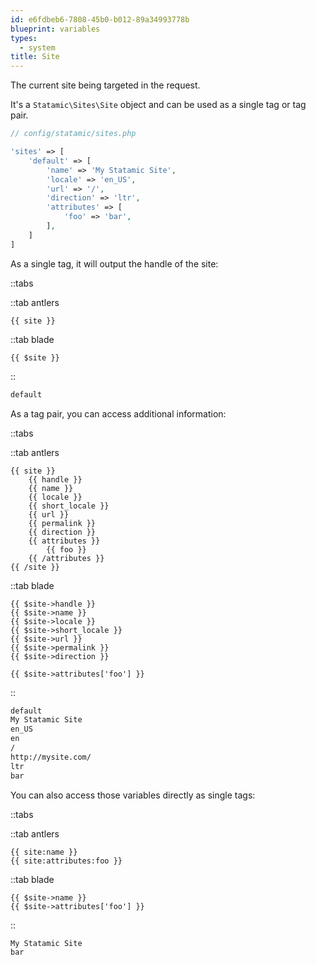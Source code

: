 ```yaml
---
id: e6fdbeb6-7808-45b0-b012-89a34993778b
blueprint: variables
types:
  - system
title: Site
---
```

The current site being targeted in the request.

It's a `Statamic\Sites\Site` object and can be used as a single tag or tag pair.

``` php
// config/statamic/sites.php

'sites' => [
    'default' => [
        'name' => 'My Statamic Site',
        'locale' => 'en_US',
        'url' => '/',
        'direction' => 'ltr',
        'attributes' => [
            'foo' => 'bar',
        ],
    ]
]
```

As a single tag, it will output the handle of the site:

::tabs

::tab antlers
```antlers
{{ site }}
```
::tab blade
```blade
{{ $site }}
```
::

```html
default
```

As a tag pair, you can access additional information:

::tabs

::tab antlers
```antlers
{{ site }}
    {{ handle }}
    {{ name }}
    {{ locale }}
    {{ short_locale }}
    {{ url }}
    {{ permalink }}
    {{ direction }}
    {{ attributes }}
        {{ foo }}
    {{ /attributes }}
{{ /site }}
```
::tab blade
```blade
{{ $site->handle }}
{{ $site->name }}
{{ $site->locale }}
{{ $site->short_locale }}
{{ $site->url }}
{{ $site->permalink }}
{{ $site->direction }}

{{ $site->attributes['foo'] }}
```
::

```html
default
My Statamic Site
en_US
en
/
http://mysite.com/
ltr
bar
```

You can also access those variables directly as single tags:

::tabs

::tab antlers
```antlers
{{ site:name }}
{{ site:attributes:foo }}
```
::tab blade
```blade
{{ $site->name }}
{{ $site->attributes['foo'] }}
```
::

```html
My Statamic Site
bar
```
